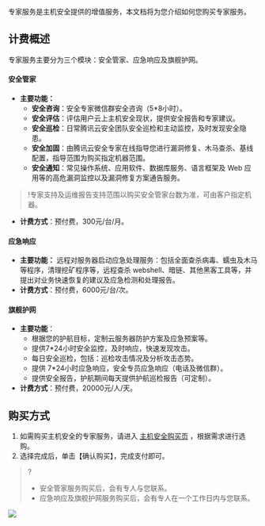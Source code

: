 
专家服务是主机安全提供的增值服务，本文档将为您介绍如何您购买专家服务。
## 计费概述

专家服务主要分为三个模块：安全管家、应急响应及旗舰护网。

#### **安全管家**
- **主要功能：**
	- **安全咨询**：安全专家微信群安全咨询（5*8小时）。
	- **安全评估**：评估用户云上主机安全现状，提供安全报告和专家建议。
	- **安全巡检**：日常腾讯云安全团队安全巡检和主动监控，及时发现安全隐患。
	- **安全加固**：由腾讯云安全专家在线指导您进行漏洞修复、木马查杀、基线配置，指导范围为购买指定机器范围。
	- **安全通知**：常见操作系统、应用软件、数据库服务、语言框架及 Web 应用等的高危漏洞监控以及漏洞修复方案通告服务。
>!专家支持及运维报告支持范围以购买安全管家台数为准，可由客户指定机器。
- **计费方式**：预付费，300元/台/月。

#### 应急响应
- **主要功能：**
远程对服务器启动应急处理服务：包括全面查杀病毒、蠕虫及木马等程序，清理挖矿程序等，远程查杀 webshell、暗链、其他黑客工具等，并提出对业务快速恢复的建议及应急检测和处理报告。
- **计费方式**：预付费，6000元/台/次。

#### 旗舰护网
- **主要功能**：
	- 根据您的护航目标，定制云服务器防护方案及应急预案等。
	- 提供7*24小时安全监控，及时响应，快速发现攻击。
	- 每日安全巡检，包括：巡检攻击情况及分析攻击态势。
	- 提供 7*24小时应急响应，安全专员应急响应（电话及微信群）。
	- 提供安全报告，护航期间每天提供护航巡检报告（可定制）。
- **计费方式**：预付费，20000元/人/天。

## 购买方式
1. 如需购买主机安全的专家服务，请进入 [主机安全购买页](https://buy.cloud.tencent.com/yunjing?mode=master) ，根据需求进行选购。
2. 选择完成后，单击【确认购买】，完成支付即可。
>?
>- 安全管家服务购买后，会有专人与您联系。
>- 应急响应及旗舰护网服务购买后，会有专人在一个工作日内与您联系。
>
![](https://main.qcloudimg.com/raw/577f164c0472bf8ba73793452d8df6ac.png)


